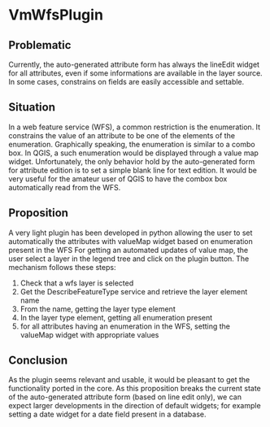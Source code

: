 VmWfsPlugin
===========

Problematic
------------

Currently, the auto-generated attribute form has always the lineEdit widget for all attributes, even if some informations are available in the layer source. In some cases, constrains on fields are easily accessible and settable.

Situation
----------

In a web feature service (WFS), a common restriction is the enumeration. It constrains the value of an attribute to be one of the elements of the enumeration. Graphically speaking, the enumeration is similar to a combo box. In QGIS, a such enumeration would be displayed through a value map widget. Unfortunately, the only behavior hold by the auto-generated form for attribute edition is to set a simple blank line for text edition. It would be very useful for the amateur user of QGIS to have the combox box automatically read from the WFS.

Proposition
------------

A very light plugin has been developed in python allowing the user to set automatically the attributes with valueMap widget based on enumeration present in the WFS
For getting an automated updates of value map,  the user select a layer in the legend tree and click on the plugin button. The mechanism follows these steps:

1.   Check that a wfs layer is selected
2.   Get the DescribeFeatureType service and retrieve the layer element name
3.   From the name, getting the layer type element
4.   In the layer type element, getting all enumeration present
5.   for all attributes having an enumeration in the WFS, setting the valueMap widget with appropriate values

Conclusion
------------

As the plugin seems relevant and usable, it would be pleasant to get the functionality ported in the core.
As this proposition breaks the current state of the  auto-generated attribute form (based on line edit only), we can expect larger developments in the direction of default widgets; for example setting a date widget for a date field present in a database.

